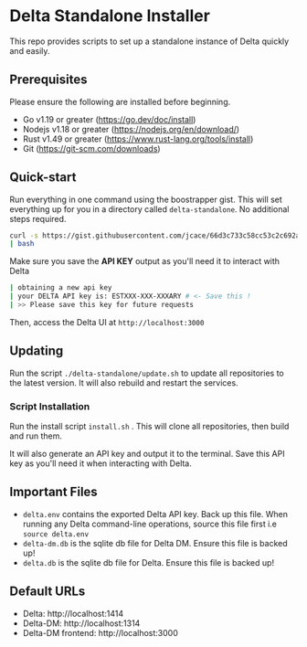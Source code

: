 # Delta Standalone Installer

This repo provides scripts to set up a standalone instance of Delta quickly and easily.
## Prerequisites
Please ensure the following are installed before beginning.

- Go v1.19 or greater (https://go.dev/doc/install)
- Nodejs v1.18 or greater (https://nodejs.org/en/download/)
- Rust v1.49 or greater (https://www.rust-lang.org/tools/install)
- Git (https://git-scm.com/downloads)


## Quick-start
Run everything in one command using the boostrapper gist. This will set everything up for you in a directory called `delta-standalone`. No additional steps required.

```bash
curl -s https://gist.githubusercontent.com/jcace/66d3c733c58cc53c2c692af547c875c7/raw/delta-standalone-bootstrap.sh?_=$(uuidgen) \
| bash
```

Make sure you save the **API KEY** output as you'll need it to interact with Delta

```bash
| obtaining a new api key
| your DELTA API key is: ESTXXX-XXX-XXXARY # <- Save this ! 
| >> Please save this key for future requests
```

Then, access the Delta UI at `http://localhost:3000` 

## Updating
Run the script `./delta-standalone/update.sh` to update all repositories to the latest version. It will also rebuild and restart the services. 

### Script Installation
Run the install script `install.sh` . This will clone all repositories, then build and run them.

It will also generate an API key and output it to the terminal. Save this API key as you'll need it when interacting with Delta.


## Important Files
- `delta.env` contains the exported Delta API key. Back up this file. When running any Delta command-line operations, source this file first i.e `source delta.env` 
- `delta-dm.db` is the sqlite db file for Delta DM. Ensure this file is backed up!
- `delta.db` is the sqlite db file for Delta. Ensure this file is backed up!

## Default URLs
- Delta: http://localhost:1414
- Delta-DM: http://localhost:1314
- Delta-DM frontend: http://localhost:3000

